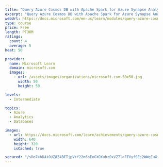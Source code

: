 ```yaml
---
title: "Query Azure Cosmos DB with Apache Spark for Azure Synapse Analytics"
excerpt: "Query Azure Cosmos DB with Apache Spark for Azure Synapse Analytics"
webUrl: https://docs.microsoft.com/en-us/learn/modules/query-azure-cosmos-db-with-apache-spark-for-azure-synapse-analytics/
type: course
price: Free
length: PT30M
ratings:
  count: 4
  average: 5
heat: 50

provider:
  name: Microsoft Learn
  domain: microsoft.com
  images:
    - url: /assets/images/organizations/microsoft.com-50x50.jpg
      width: 50
      height: 50

levels:
  - Intermediate

topics:
  - Azure
  - Analytics
  - Databases

images:
  - url: https://docs.microsoft.com/learn/achievements/query-azure-cosmos-db-with-apache-spark-for-azure-synapse-analytics-social.png
    width: 640
    height: 320
    isCached: true

secured: "/sDo7ebDAiOUZ8Z4BFTjpV+f22n6bEoGXOXuhzOxVZ7laFFVyfSEj2WWgEuXj2X/awBruSAIoeJip9GbnxMPJo1FUIt6qY88sARIbKVtA6shVFYGl/D29lVMfOkMEmlEQ2xb3Sn0ElkzuBRjuvgUkVyb7fmOiqd7ejglpDD18p6EXExPQDA+W9yAyOCi9MmWlrKFQf832iBjMSNYLdkfK8pCv/lAl0Alr616fvrIcjqusxD6lpQmLLomAXrNkSfgEQuOCc9JX8lcB3B8QnN7T3a2wfaxVXrOKraXmvMKcOIEQnWPorXP9UvdQ1SehqVlo+e/YQ+/G0458aR2A/atU0tUn5VXmpIHDm6bnGtcy3n768r8WdgLZTwQvoRQbS1dcA5yRy9gZf3OudLY4eylFfXvePd/vu7x0os4UqrSTGo=;CtaqZC7smME0KaeKiB/Fjw=="
---
```


